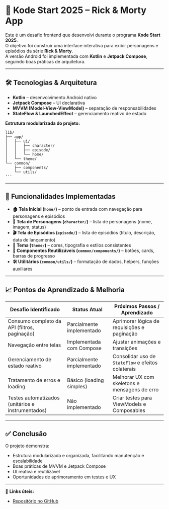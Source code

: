 # 🚀 Kode Start 2025 – Rick & Morty App

Este é um desafio frontend que desenvolvi durante o programa **Kode Start 2025**.  
O objetivo foi construir uma interface interativa para exibir personagens e episódios da série **Rick & Morty**.  
A versão Android foi implementada com **Kotlin** e **Jetpack Compose**, seguindo boas práticas de arquitetura.

---

## 🛠 Tecnologias & Arquitetura

- **Kotlin** – desenvolvimento Android nativo  
- **Jetpack Compose** – UI declarativa  
- **MVVM (Model-View-ViewModel)** – separação de responsabilidades  
- **StateFlow & LaunchedEffect** – gerenciamento reativo de estado  

**Estrutura modularizada do projeto:**
```
lib/
├── app/
│   ├── ui/
│   │   ├── character/
│   │   ├── episode/
│   │   └── home/
│   └── theme/
└── common/
    ├── components/
    └── utils/
'''
```
---

## 📄 Funcionalidades Implementadas

- **🏠 Tela Inicial (`home/`)** – ponto de entrada com navegação para personagens e episódios  
- **👤 Tela de Personagens (`character/`)** – lista de personagens (nome, imagem, status)  
- **🎬 Tela de Episódios (`episode/`)** – lista de episódios (título, descrição, data de lançamento)  
- **🎨 Tema (`theme/`)** – cores, tipografia e estilos consistentes  
- **🔧 Componentes Reutilizáveis (`common/components/`)** – botões, cards, barras de progresso  
- **🛠 Utilitários (`common/utils/`)** – formatação de dados, helpers, funções auxiliares  

---

## 📈 Pontos de Aprendizado & Melhoria

| Desafio Identificado                                   | Status Atual                      | Próximos Passos / Aprendizado                      |
|--------------------------------------------------------|-----------------------------------|----------------------------------------------------|
| Consumo completo da API (filtros, paginação)           | Parcialmente implementado         | Aprimorar lógica de requisições e paginação        |
| Navegação entre telas                                  | Implementada com Compose          | Ajustar animações e transições                     |
| Gerenciamento de estado reativo                        | Parcialmente implementado         | Consolidar uso de `StateFlow` e efeitos colaterais |
| Tratamento de erros e loading                          | Básico (loading simples)          | Melhorar UX com skeletons e mensagens de erro      |
| Testes automatizados (unitários e instrumentados)      | Não implementado                  | Criar testes para ViewModels e Composables         |

---

## ✅ Conclusão

O projeto demonstra:

- Estrutura modularizada e organizada, facilitando manutenção e escalabilidade  
- Boas práticas de MVVM e Jetpack Compose  
- UI reativa e reutilizável  
- Oportunidades de aprimoramento em testes e UX

---

🔗 **Links úteis:**  
- [Repositório no GitHub](https://github.com/talitarolin/kode-start-2025-rick-morty)  

